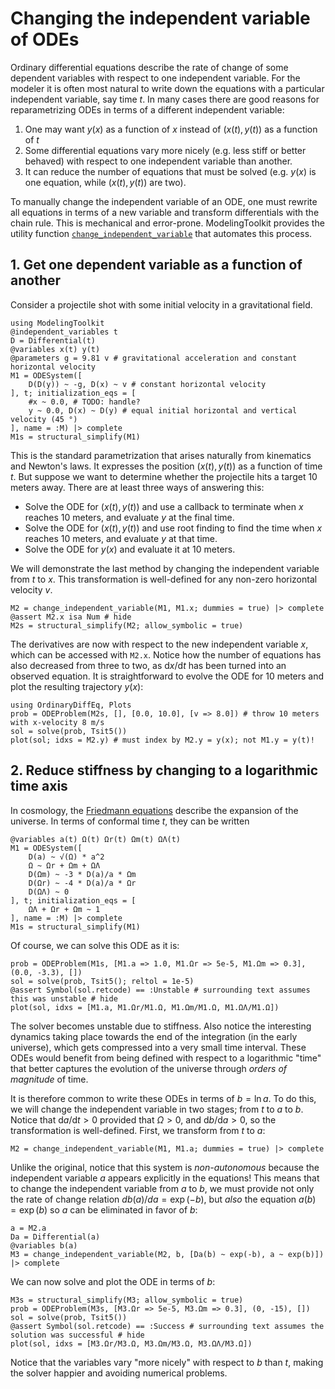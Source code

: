 # Changing the independent variable of ODEs

Ordinary differential equations describe the rate of change of some dependent variables with respect to one independent variable.
For the modeler it is often most natural to write down the equations with a particular independent variable, say time $t$.
In many cases there are good reasons for reparametrizing ODEs in terms of a different independent variable:

1. One may want $y(x)$ as a function of $x$ instead of $(x(t), y(t))$ as a function of $t$
2. Some differential equations vary more nicely (e.g. less stiff or better behaved) with respect to one independent variable than another.
3. It can reduce the number of equations that must be solved (e.g. $y(x)$ is one equation, while $(x(t), y(t))$ are two).

To manually change the independent variable of an ODE, one must rewrite all equations in terms of a new variable and transform differentials with the chain rule.
This is mechanical and error-prone.
ModelingToolkit provides the utility function [`change_independent_variable`](@ref) that automates this process.

## 1. Get one dependent variable as a function of another

Consider a projectile shot with some initial velocity in a gravitational field.
```@example changeivar
using ModelingToolkit
@independent_variables t
D = Differential(t)
@variables x(t) y(t)
@parameters g = 9.81 v # gravitational acceleration and constant horizontal velocity
M1 = ODESystem([
    D(D(y)) ~ -g, D(x) ~ v # constant horizontal velocity
], t; initialization_eqs = [
    #x ~ 0.0, # TODO: handle?
    y ~ 0.0, D(x) ~ D(y) # equal initial horizontal and vertical velocity (45 °)
], name = :M) |> complete
M1s = structural_simplify(M1)
```
This is the standard parametrization that arises naturally from kinematics and Newton's laws.
It expresses the position $(x(t), y(t))$ as a function of time $t$.
But suppose we want to determine whether the projectile hits a target 10 meters away.
There are at least three ways of answering this:
* Solve the ODE for $(x(t), y(t))$ and use a callback to terminate when $x$ reaches 10 meters, and evaluate $y$ at the final time.
* Solve the ODE for $(x(t), y(t))$ and use root finding to find the time when $x$ reaches 10 meters, and evaluate $y$ at that time.
* Solve the ODE for $y(x)$ and evaluate it at 10 meters.

We will demonstrate the last method by changing the independent variable from $t$ to $x$.
This transformation is well-defined for any non-zero horizontal velocity $v$.
```@example changeivar
M2 = change_independent_variable(M1, M1.x; dummies = true) |> complete
@assert M2.x isa Num # hide
M2s = structural_simplify(M2; allow_symbolic = true)
```
The derivatives are now with respect to the new independent variable $x$, which can be accessed with `M2.x`.
Notice how the number of equations has also decreased from three to two, as $\mathrm{d}x/\mathrm{d}t$ has been turned into an observed equation.
It is straightforward to evolve the ODE for 10 meters and plot the resulting trajectory $y(x)$:
```@example changeivar
using OrdinaryDiffEq, Plots
prob = ODEProblem(M2s, [], [0.0, 10.0], [v => 8.0]) # throw 10 meters with x-velocity 8 m/s
sol = solve(prob, Tsit5())
plot(sol; idxs = M2.y) # must index by M2.y = y(x); not M1.y = y(t)!
```

## 2. Reduce stiffness by changing to a logarithmic time axis

In cosmology, the [Friedmann equations](https://en.wikipedia.org/wiki/Friedmann_equations) describe the expansion of the universe.
In terms of conformal time $t$, they can be written
```@example changeivar
@variables a(t) Ω(t) Ωr(t) Ωm(t) ΩΛ(t)
M1 = ODESystem([
    D(a) ~ √(Ω) * a^2
    Ω ~ Ωr + Ωm + ΩΛ
    D(Ωm) ~ -3 * D(a)/a * Ωm
    D(Ωr) ~ -4 * D(a)/a * Ωr
    D(ΩΛ) ~ 0
], t; initialization_eqs = [
    ΩΛ + Ωr + Ωm ~ 1
], name = :M) |> complete
M1s = structural_simplify(M1)
```
Of course, we can solve this ODE as it is:
```@example changeivar
prob = ODEProblem(M1s, [M1.a => 1.0, M1.Ωr => 5e-5, M1.Ωm => 0.3], (0.0, -3.3), [])
sol = solve(prob, Tsit5(); reltol = 1e-5)
@assert Symbol(sol.retcode) == :Unstable # surrounding text assumes this was unstable # hide
plot(sol, idxs = [M1.a, M1.Ωr/M1.Ω, M1.Ωm/M1.Ω, M1.ΩΛ/M1.Ω])
```
The solver becomes unstable due to stiffness.
Also notice the interesting dynamics taking place towards the end of the integration (in the early universe), which gets compressed into a very small time interval.
These ODEs would benefit from being defined with respect to a logarithmic "time" that better captures the evolution of the universe through *orders of magnitude* of time.

It is therefore common to write these ODEs in terms of $b = \ln a$.
To do this, we will change the independent variable in two stages; from $t$ to $a$ to $b$.
Notice that $\mathrm{d}a/\mathrm{d}t > 0$ provided that $\Omega > 0$, and $\mathrm{d}b/\mathrm{d}a > 0$, so the transformation is well-defined.
First, we transform from $t$ to $a$:
```@example changeivar
M2 = change_independent_variable(M1, M1.a; dummies = true) |> complete
```
Unlike the original, notice that this system is *non-autonomous* because the independent variable $a$ appears explicitly in the equations!
This means that to change the independent variable from $a$ to $b$, we must provide not only the rate of change relation $db(a)/da = \exp(-b)$, but *also* the equation $a(b) = \exp(b)$ so $a$ can be eliminated in favor of $b$:
```@example changeivar
a = M2.a
Da = Differential(a)
@variables b(a)
M3 = change_independent_variable(M2, b, [Da(b) ~ exp(-b), a ~ exp(b)]) |> complete
```
We can now solve and plot the ODE in terms of $b$:
```@example changeivar
M3s = structural_simplify(M3; allow_symbolic = true)
prob = ODEProblem(M3s, [M3.Ωr => 5e-5, M3.Ωm => 0.3], (0, -15), [])
sol = solve(prob, Tsit5())
@assert Symbol(sol.retcode) == :Success # surrounding text assumes the solution was successful # hide
plot(sol, idxs = [M3.Ωr/M3.Ω, M3.Ωm/M3.Ω, M3.ΩΛ/M3.Ω])
```
Notice that the variables vary "more nicely" with respect to $b$ than $t$, making the solver happier and avoiding numerical problems.
